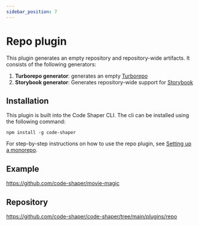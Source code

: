 ```yaml
---
sidebar_position: 7
---
```


# Repo plugin

This plugin generates an empty repository and repository-wide artifacts. It
consists of the following generators:

1. **Turborepo generator**: generates an empty
   [Turborepo](https://turborepo.org/)
2. **Storybook generator**: Generates repository-wide support for
   [Storybook](https://storybook.js.org/)

## Installation

This plugin is built into the Code Shaper CLI. The cli can be installed using
the following command:

```shell
npm install -g code-shaper
```

For step-by-step instructions on how to use the repo plugin, see
[Setting up a monorepo](../getting-started/setting-up-a-monorepo.md).

## Example

https://github.com/code-shaper/movie-magic

## Repository

https://github.com/code-shaper/code-shaper/tree/main/plugins/repo
